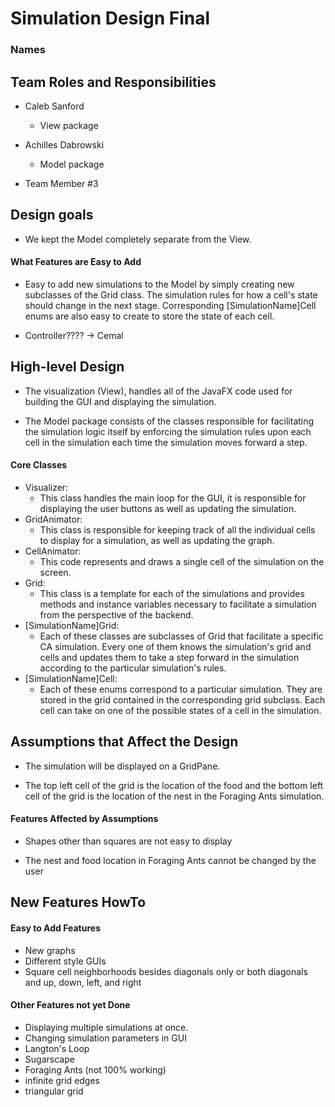 # Simulation Design Final
### Names

## Team Roles and Responsibilities

 * Caleb Sanford
    - View package

 * Achilles Dabrowski
    - Model package

 * Team Member #3


## Design goals 
- We kept the Model completely separate from the View.

#### What Features are Easy to Add

- Easy to add new simulations to the Model by simply creating new subclasses of the Grid class. The simulation rules for how 
a cell's state should change in the next stage. Corresponding [SimulationName]Cell enums are also easy to create
to store the state of each cell. 

- Controller???? -> Cemal


## High-level Design

- The visualization (View), handles all of the JavaFX code used for building 
the GUI and displaying the simulation.

- The Model package consists of the classes responsible for facilitating the simulation logic itself by enforcing the simulation
rules upon each cell in the simulation each time the simulation moves forward a step. 

    

#### Core Classes

- Visualizer: 
    - This class handles the main loop for the GUI, it is responsible for displaying the 
    user buttons as well as updating the simulation.
- GridAnimator: 
    - This class is responsible for keeping track of all the individual cells to 
    display for a simulation, as well as updating the graph.
- CellAnimator:
    - This code represents and draws a single cell of the simulation on the screen.
- Grid:
    - This class is a template for each of the simulations and provides methods and instance variables necessary to 
    facilitate a simulation from the perspective of the backend.  
- [SimulationName]Grid:
    - Each of these classes are subclasses of Grid that facilitate a specific CA simulation. Every one of them 
    knows the simulation's grid and cells and updates them to take a step forward in the simulation according to the particular
    simulation's rules.
- [SimulationName]Cell: 
    - Each of these enums correspond to a particular simulation. They are stored in the grid contained in the corresponding
    grid subclass. Each cell can take on one of the possible states of a cell in the simulation. 

## Assumptions that Affect the Design

- The simulation will be displayed on a GridPane.

- The top left cell of the grid is the location of the food and the bottom left cell of the grid is the location of the nest
in the Foraging Ants simulation.

#### Features Affected by Assumptions

- Shapes other than squares are not easy to display

- The nest and food location in Foraging Ants cannot be changed by the user 

## New Features HowTo

#### Easy to Add Features

- New graphs
- Different style GUIs
- Square cell neighborhoods besides diagonals only or both diagonals and up, down, left, and right

#### Other Features not yet Done

- Displaying multiple simulations at once. 
- Changing simulation parameters in GUI
- Langton's Loop
- Sugarscape
- Foraging Ants (not 100% working)
- infinite grid edges
- triangular grid 

